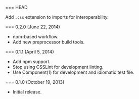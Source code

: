 === HEAD

Add `.css` extension to imports for interoperability.

=== 0.2.0 (June 22, 2014)

* npm-based workflow.
* Add new preprocessor build tools.

=== 0.1.1 (April 5, 2014)

* Add npm support.
* Stop using CSSLint for development linting.
* Use Component(1) for development and idiomatic test file.

=== 0.1.0 (October 19, 2013)

* Initial release.
